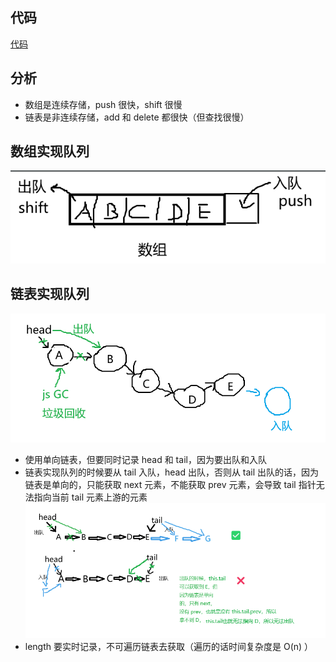 ## 代码
[代码](https://github.com/shuibuzhuo/algorithm-project/blob/master/src/algorithm/04_reverse-linked-list/queue-using-linked-list.ts)

## 分析

- 数组是连续存储，push 很快，shift 很慢
- 链表是非连续存储，add 和 delete 都很快（但查找很慢）

## 数组实现队列
![数组实现队列](./数组实现队列.png)

## 链表实现队列
![链表实现队列](./链表实现队列.png) <br>

- 使用单向链表，但要同时记录 head 和 tail，因为要出队和入队
- 链表实现队列的时候要从 tail 入队，head 出队，否则从 tail 出队的话，因为链表是单向的，只能获取 next 元素，不能获取 prev 元素，会导致 tail 指针无法指向当前 tail 元素上游的元素
![链表实现队列的时候要从 tail 入队，head 出队](./链表实现队列的时候要从tail入队，head出队.png)
- length 要实时记录，不可遍历链表去获取（遍历的话时间复杂度是 O(n) ）
